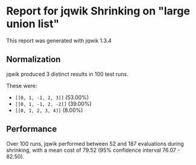 # Report for jqwik Shrinking on "large union list"

This report was generated with jqwik 1.3.4

## Normalization

jqwik produced 3 distinct results in 100 test runs.

These were:

* ``[[0, 1, -1, 2, 3]]`` (53.00%)
* ``[[0, 1, -1, 2, -2]]`` (39.00%)
* ``[[0, 1, 2, 3, 4]]`` (8.00%)

## Performance

Over 100 runs, jqwik performed between 52 and 187 evaluations during shrinking,
with a mean cost of 79.52 (95% confidence interval 76.07 - 82.50).
